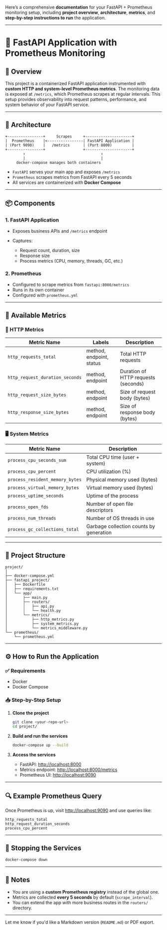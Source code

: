 Here’s a comprehensive **documentation** for your FastAPI + Prometheus monitoring setup, including **project overview**, **architecture**, **metrics**, and **step-by-step instructions to run** the application.

---

# 📘 FastAPI Application with Prometheus Monitoring

## 🚀 Overview

This project is a containerized FastAPI application instrumented with **custom HTTP and system-level Prometheus metrics**. The monitoring data is exposed at `/metrics`, which Prometheus scrapes at regular intervals. This setup provides observability into request patterns, performance, and system behavior of your FastAPI service.

---

## 🧩 Architecture

```
+----------------+     Scrapes     +---------------------+
|  Prometheus    |<----------------| FastAPI Application |
| (Port 9090)    |   /metrics      | (Port 8000)         |
+----------------+                 +---------------------+
        ↑                                  ↑
        |                                  |
     docker-compose manages both containers
```

* `FastAPI` serves your main app and exposes `/metrics`
* `Prometheus` scrapes metrics from FastAPI every 5 seconds
* All services are containerized with **Docker Compose**

---

## 📦 Components

### 1. **FastAPI Application**

* Exposes business APIs and `/metrics` endpoint
* Captures:

  * Request count, duration, size
  * Response size
  * Process metrics (CPU, memory, threads, GC, etc.)

### 2. **Prometheus**

* Configured to scrape metrics from `fastapi:8000/metrics`
* Runs in its own container
* Configured with `prometheus.yml`

---

## 🧪 Available Metrics

### 🔧 HTTP Metrics

| Metric Name                     | Labels                   | Description                         |
| ------------------------------- | ------------------------ | ----------------------------------- |
| `http_requests_total`           | method, endpoint, status | Total HTTP requests                 |
| `http_request_duration_seconds` | method, endpoint         | Duration of HTTP requests (seconds) |
| `http_request_size_bytes`       | method, endpoint         | Size of request body (bytes)        |
| `http_response_size_bytes`      | method, endpoint         | Size of response body (bytes)       |

### 🖥️ System Metrics

| Metric Name                     | Description                             |
| ------------------------------- | --------------------------------------- |
| `process_cpu_seconds_sum`       | Total CPU time (user + system)          |
| `process_cpu_percent`           | CPU utilization (%)                     |
| `process_resident_memory_bytes` | Physical memory used (bytes)            |
| `process_virtual_memory_bytes`  | Virtual memory used (bytes)             |
| `process_uptime_seconds`        | Uptime of the process                   |
| `process_open_fds`              | Number of open file descriptors         |
| `process_num_threads`           | Number of OS threads in use             |
| `process_gc_collections_total`  | Garbage collection counts by generation |

---

## 🧰 Project Structure

```
project/
│
├── docker-compose.yml
├── fastapi_project/
│   ├── Dockerfile
│   ├── requirements.txt
│   └── app/
│       ├── main.py
│       ├── routers/
│       │   ├── api.py
│       │   └── health.py
│       └── metrics/
│           ├── http_metrics.py
│           ├── system_metrics.py
│           └── metrics_middleware.py
└── prometheus/
    └── prometheus.yml
```

---

## ⚙️ How to Run the Application

### ✅ Requirements

* Docker
* Docker Compose

### 📥 Step-by-Step Setup

1. **Clone the project**

   ```bash
   git clone <your-repo-url>
   cd project/
   ```

2. **Build and run the services**

   ```bash
   docker-compose up --build
   ```

3. **Access the services**

   * FastAPI: [http://localhost:8000](http://localhost:8000)
   * Metrics endpoint: [http://localhost:8000/metrics](http://localhost:8000/metrics)
   * Prometheus UI: [http://localhost:9090](http://localhost:9090)

---

## 🔍 Example Prometheus Query

Once Prometheus is up, visit [http://localhost:9090](http://localhost:9090) and use queries like:

```promql
http_requests_total
http_request_duration_seconds
process_cpu_percent
```

---

## 🧹 Stopping the Services

```bash
docker-compose down
```

---

## 📝 Notes

* You are using a **custom Prometheus registry** instead of the global one.
* Metrics are collected **every 5 seconds** by default (`scrape_interval`).
* You can extend the app with more business routes in the `routers/` directory.

---

Let me know if you'd like a Markdown version (`README.md`) or PDF export.
